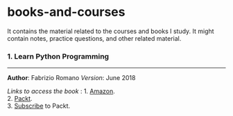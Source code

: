 # books-and-courses
It contains the material related to the courses and books I study. It might contain notes, practice questions, and other related material.

### 1. Learn Python Programming
-------------------------------------------------------------
**Author**: Fabrizio Romano
*Version*: June 2018

_Links to access the book_ : 
    1. [Amazon](https://www.amazon.com/Learn-Python-Programming-no-nonsense-programming/dp/1788996666).  
    2. [Packt](https://www.packtpub.com/free-ebook/learn-python-programming-second-edition/9781788996662).  
    3. [Subscribe](subscription.packthub.com) to Packt.  
